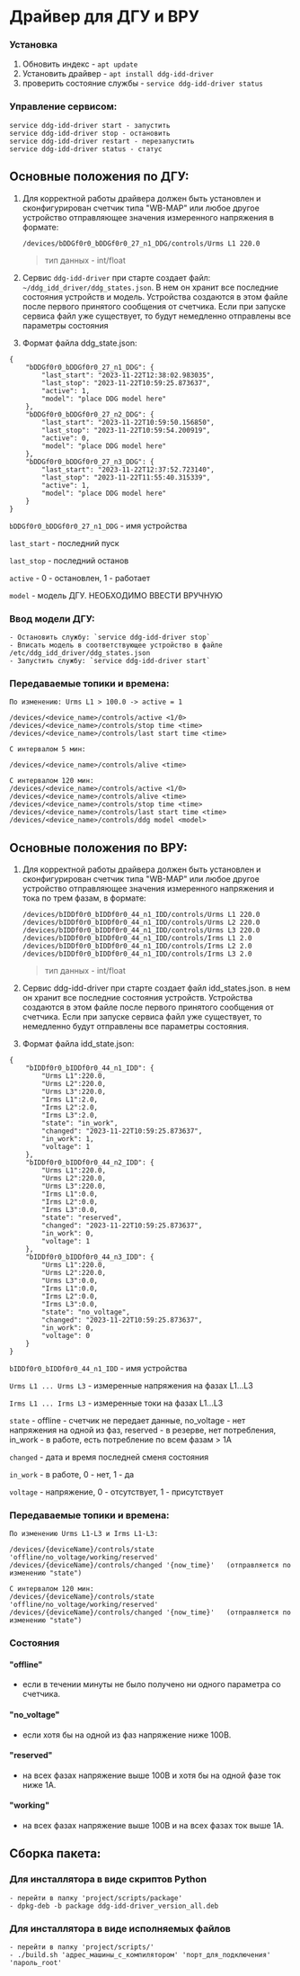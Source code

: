 
# Драйвер для ДГУ и ВРУ

### Установка

1. Обновить индекс - ```apt update```
2. Установить драйвер - ```apt install ddg-idd-driver```
3. проверить состояние службы - ```service ddg-idd-driver status```

### Управление сервисом:
```
service ddg-idd-driver start - запустить
service ddg-idd-driver stop - остановить
service ddg-idd-driver restart - перезапустить
service ddg-idd-driver status - статус
```

## Основные положения по ДГУ:

1. Для корректной работы драйвера должен быть установлен и сконфигурирован счетчик типа "WB-MAP" или любое другое устройство отправляющее значения измеренного напряжения в формате: 

    `/devices/bDDGf0r0_bDDGf0r0_27_n1_DDG/controls/Urms L1 220.0`

    >тип данных - int/float

2. Сервис `ddg-idd-driver` при старте создает файл: `~/ddg_idd_driver/ddg_states.json`. В нем он хранит все последние состояния устройств и модель. Устройства создаются в этом файле после первого принятого сообщения от счетчика. Если при запуске сервиса файл уже существует, то будут немедленно отправлены все параметры состояния 

3. Формат файла ddg_state.json:

```
{
    "bDDGf0r0_bDDGf0r0_27_n1_DDG": {
        "last_start": "2023-11-22T12:38:02.983035",
        "last_stop": "2023-11-22T10:59:25.873637",
        "active": 1,
        "model": "place DDG model here"
    },
    "bDDGf0r0_bDDGf0r0_27_n2_DDG": {
        "last_start": "2023-11-22T10:59:50.156850",
        "last_stop": "2023-11-22T10:59:54.200919",
        "active": 0,
        "model": "place DDG model here"
    },
    "bDDGf0r0_bDDGf0r0_27_n3_DDG": {
        "last_start": "2023-11-22T12:37:52.723140",
        "last_stop": "2023-11-22T11:55:40.315339",
        "active": 1,
        "model": "place DDG model here"
    }
}
```
`bDDGf0r0_bDDGf0r0_27_n1_DDG` - имя устройства

`last_start` - последний пуск

`last_stop` - последний останов

`active` - 0 - остановлен, 1 - работает

`model` - модель ДГУ. НЕОБХОДИМО ВВЕСТИ ВРУЧНУЮ

### Ввод модели ДГУ:

    - Остановить службу: `service ddg-idd-driver stop`
    - Вписать модель в соответствующее устройство в файле /etc/ddg_idd_driver/ddg_states.json
    - Запустить службу: `service ddg-idd-driver start`

### Передаваемые топики и времена:

```
По изменению: Urms L1 > 100.0 -> active = 1

/devices/<device_name>/controls/active <1/0>
/devices/<device_name>/controls/stop time <time>
/devices/<device_name>/controls/last start time <time>
```
```
С интервалом 5 мин:

/devices/<device_name>/controls/alive <time>
```
```
С интервалом 120 мин:
/devices/<device_name>/controls/active <1/0>
/devices/<device_name>/controls/alive <time>
/devices/<device_name>/controls/stop time <time>
/devices/<device_name>/controls/last start time <time>
/devices/<device_name>/controls/ddg model <model>
```


## Основные положения по ВРУ:

1. Для корректной работы драйвера должен быть установлен и сконфигурирован счетчик типа "WB-MAP" или любое другое устройство отправляющее значения измеренного напряжения и тока по трем фазам, в формате: 

    `/devices/bIDDf0r0_bIDDf0r0_44_n1_IDD/controls/Urms L1 220.0`
    `/devices/bIDDf0r0_bIDDf0r0_44_n1_IDD/controls/Urms L2 220.0`
    `/devices/bIDDf0r0_bIDDf0r0_44_n1_IDD/controls/Urms L3 220.0`
    `/devices/bIDDf0r0_bIDDf0r0_44_n1_IDD/controls/Irms L1 2.0`
    `/devices/bIDDf0r0_bIDDf0r0_44_n1_IDD/controls/Irms L2 2.0`
    `/devices/bIDDf0r0_bIDDf0r0_44_n1_IDD/controls/Irms L3 2.0`

    >тип данных - int/float


2. Сервис ddg-idd-driver при старте создает файл idd_states.json. в нем он хранит все последние состояния устройств. Устройства создаются в этом файле после первого принятого сообщения от счетчика. Если при запуске сервиса файл уже существует, то немедленно будут отправлены все параметры состояния. 

3. Формат файла idd_state.json:

```
{
    "bIDDf0r0_bIDDf0r0_44_n1_IDD": {
        "Urms L1":220.0,
        "Urms L2":220.0,
        "Urms L3":220.0,
        "Irms L1":2.0,
        "Irms L2":2.0,
        "Irms L3":2.0,
        "state": "in_work",
        "changed": "2023-11-22T10:59:25.873637",
        "in_work": 1,
        "voltage": 1
    },
    "bIDDf0r0_bIDDf0r0_44_n2_IDD": {
        "Urms L1":220.0,
        "Urms L2":220.0,
        "Urms L3":220.0,
        "Irms L1":0.0,
        "Irms L2":0.0,
        "Irms L3":0.0,
        "state": "reserved",
        "changed": "2023-11-22T10:59:25.873637",
        "in_work": 0,
        "voltage": 1
    },
    "bIDDf0r0_bIDDf0r0_44_n3_IDD": {
        "Urms L1":220.0,
        "Urms L2":220.0,
        "Urms L3":0.0,
        "Irms L1":0.0,
        "Irms L2":0.0,
        "Irms L3":0.0,
        "state": "no_voltage",
        "changed": "2023-11-22T10:59:25.873637",
        "in_work": 0,
        "voltage": 0
    }
}
```

`bIDDf0r0_bIDDf0r0_44_n1_IDD` - имя устройства

`Urms L1 ... Urms L3` - измеренные напряжения на фазах L1...L3

`Irms L1 ... Irms L3` - измеренные токи на фазах L1...L3

`state` - offline - счетчик не передает данные, no_voltage - нет напряжения на одной из фаз, reserved - в резерве, нет потребления, in_work - в работе, есть потребление по всем фазам > 1А

`changed` - дата и время последней сменя состояния

`in_work` - в работе, 0 - нет, 1 - да

`voltage` - напряжение, 0 - отсутствует, 1 - присутствует


### Передаваемые топики и времена:

```
По изменению Urms L1-L3 и Irms L1-L3:

/devices/{deviceName}/controls/state 'offline/no_voltage/working/reserved'
/devices/{deviceName}/controls/changed '{now_time}'   (отправляется по изменению "state")
```

```
С интервалом 120 мин:
/devices/{deviceName}/controls/state 'offline/no_voltage/working/reserved'
/devices/{deviceName}/controls/changed '{now_time}'   (отправляется по изменению "state")
```

### Состояния

#### "offline"

- если в течении минуты не было получено ни одного параметра со счетчика.

#### "no_voltage"

- если хотя бы на одной из фаз напряжение ниже 100В.

#### "reserved"

- на всех фазах напряжение выше 100В и хотя бы на одной фазе ток ниже 1А.

#### "working"

- на всех фазах напряжение выше 100В и на всех фазах ток выше 1А.



## Сборка пакета:

### Для инсталлятора в виде скриптов Python
    - перейти в папку 'project/scripts/package'
    - dpkg-deb -b package ddg-idd-driver_version_all.deb

### Для инсталлятора в виде исполняемых файлов
    - перейти в папку 'project/scripts/'
    - ./build.sh 'адрес_машины_с_компилятором' 'порт_для_подключения' 'пароль_root'


